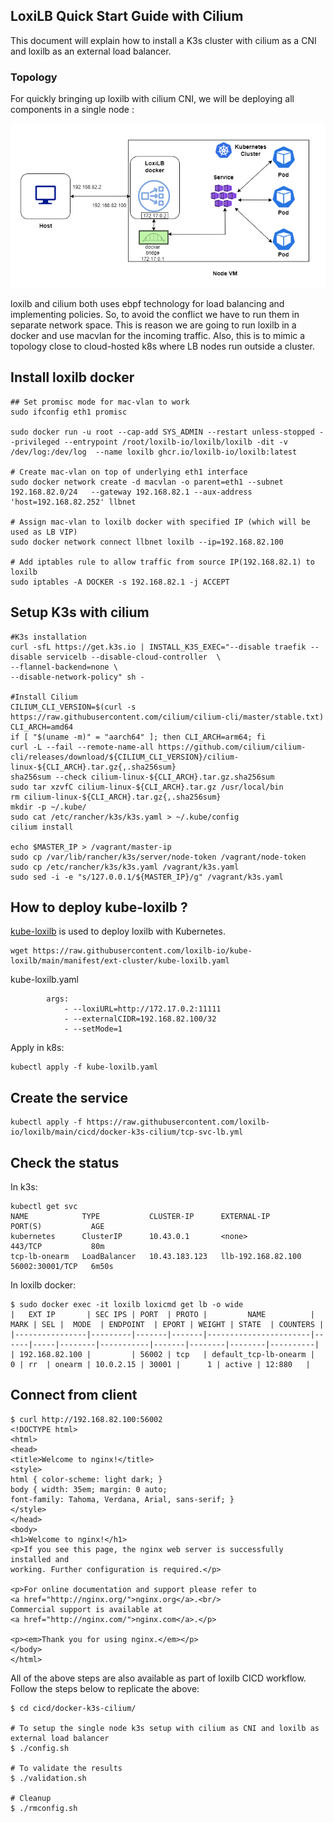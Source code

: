 ## LoxiLB Quick Start Guide with Cilium

This document will explain how to install a K3s cluster with cilium as a CNI and loxilb as an external load balancer.

### Topology   

For quickly bringing up loxilb with cilium CNI, we will be deploying all components in a single node :   

![loxilb topology](photos/qs_single.png)

loxilb and cilium both uses ebpf technology for load balancing and implementing policies. So, to avoid the conflict we have to run them in separate network space. 
This is reason we are going to run loxilb in a docker and use macvlan for the incoming traffic. Also, this is to mimic a topology close to cloud-hosted k8s where LB nodes run outside a cluster.

## Install loxilb docker
```
## Set promisc mode for mac-vlan to work
sudo ifconfig eth1 promisc

sudo docker run -u root --cap-add SYS_ADMIN --restart unless-stopped --privileged --entrypoint /root/loxilb-io/loxilb/loxilb -dit -v /dev/log:/dev/log  --name loxilb ghcr.io/loxilb-io/loxilb:latest

# Create mac-vlan on top of underlying eth1 interface
sudo docker network create -d macvlan -o parent=eth1 --subnet 192.168.82.0/24   --gateway 192.168.82.1 --aux-address 'host=192.168.82.252' llbnet

# Assign mac-vlan to loxilb docker with specified IP (which will be used as LB VIP)
sudo docker network connect llbnet loxilb --ip=192.168.82.100

# Add iptables rule to allow traffic from source IP(192.168.82.1) to loxilb
sudo iptables -A DOCKER -s 192.168.82.1 -j ACCEPT

```

## Setup K3s with cilium
```
#K3s installation
curl -sfL https://get.k3s.io | INSTALL_K3S_EXEC="--disable traefik --disable servicelb --disable-cloud-controller  \
--flannel-backend=none \
--disable-network-policy" sh -

#Install Cilium
CILIUM_CLI_VERSION=$(curl -s https://raw.githubusercontent.com/cilium/cilium-cli/master/stable.txt)
CLI_ARCH=amd64
if [ "$(uname -m)" = "aarch64" ]; then CLI_ARCH=arm64; fi
curl -L --fail --remote-name-all https://github.com/cilium/cilium-cli/releases/download/${CILIUM_CLI_VERSION}/cilium-linux-${CLI_ARCH}.tar.gz{,.sha256sum}
sha256sum --check cilium-linux-${CLI_ARCH}.tar.gz.sha256sum
sudo tar xzvfC cilium-linux-${CLI_ARCH}.tar.gz /usr/local/bin
rm cilium-linux-${CLI_ARCH}.tar.gz{,.sha256sum}
mkdir -p ~/.kube/
sudo cat /etc/rancher/k3s/k3s.yaml > ~/.kube/config
cilium install

echo $MASTER_IP > /vagrant/master-ip
sudo cp /var/lib/rancher/k3s/server/node-token /vagrant/node-token
sudo cp /etc/rancher/k3s/k3s.yaml /vagrant/k3s.yaml
sudo sed -i -e "s/127.0.0.1/${MASTER_IP}/g" /vagrant/k3s.yaml

```

## How to deploy kube-loxilb ?
[kube-loxilb](https://github.com/loxilb-io/kube-loxilb) is used to deploy loxilb with Kubernetes.
```
wget https://raw.githubusercontent.com/loxilb-io/kube-loxilb/main/manifest/ext-cluster/kube-loxilb.yaml
```

kube-loxilb.yaml
```
        args:
            - --loxiURL=http://172.17.0.2:11111
            - --externalCIDR=192.168.82.100/32
            - --setMode=1
```

Apply in k8s:
```
kubectl apply -f kube-loxilb.yaml
```

## Create the service
```
kubectl apply -f https://raw.githubusercontent.com/loxilb-io/loxilb/main/cicd/docker-k3s-cilium/tcp-svc-lb.yml
```

## Check the status
In k3s:
```
kubectl get svc
NAME            TYPE           CLUSTER-IP      EXTERNAL-IP          PORT(S)           AGE
kubernetes      ClusterIP      10.43.0.1       <none>               443/TCP           80m
tcp-lb-onearm   LoadBalancer   10.43.183.123   llb-192.168.82.100   56002:30001/TCP   6m50s
```
In loxilb docker:
```
$ sudo docker exec -it loxilb loxicmd get lb -o wide
|   EXT IP       | SEC IPS | PORT  | PROTO |         NAME          | MARK | SEL |  MODE  | ENDPOINT  | EPORT | WEIGHT | STATE  | COUNTERS |
|----------------|---------|-------|-------|-----------------------|------|-----|--------|-----------|-------|--------|--------|----------|
| 192.168.82.100 |         | 56002 | tcp   | default_tcp-lb-onearm |    0 | rr  | onearm | 10.0.2.15 | 30001 |      1 | active | 12:880   |
```

## Connect from client
```
$ curl http://192.168.82.100:56002
<!DOCTYPE html>
<html>
<head>
<title>Welcome to nginx!</title>
<style>
html { color-scheme: light dark; }
body { width: 35em; margin: 0 auto;
font-family: Tahoma, Verdana, Arial, sans-serif; }
</style>
</head>
<body>
<h1>Welcome to nginx!</h1>
<p>If you see this page, the nginx web server is successfully installed and
working. Further configuration is required.</p>

<p>For online documentation and support please refer to
<a href="http://nginx.org/">nginx.org</a>.<br/>
Commercial support is available at
<a href="http://nginx.com/">nginx.com</a>.</p>

<p><em>Thank you for using nginx.</em></p>
</body>
</html>

```

All of the above steps are also available as part of loxilb CICD workflow. Follow the steps below to replicate the above:
```
$ cd cicd/docker-k3s-cilium/

# To setup the single node k3s setup with cilium as CNI and loxilb as external load balancer
$ ./config.sh

# To validate the results
$ ./validation.sh

# Cleanup
$ ./rmconfig.sh
```
